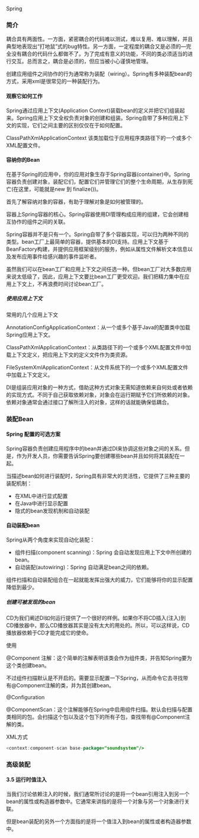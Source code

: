 Spring

###	简介

耦合具有两面性。一方面，紧密耦合的代码难以测试，难以复用、难以理解，并且典型地表现出“打地鼠”式的bug特性。另一方面，一定程度的耦合又是必须的—完全没有耦合的代码什么都做不了。为了完成有意义的功能，不同的类必须适当的进行交互。总而言之，耦合是必须的，但应当被小心谨慎地管理。

创建应用组件之间协作的行为通常称为装配（wiring）。Spring有多种装配bean的方式，采用xml是很常见的一种装配行为。

#### 观察它如何工作

Spring通过应用上下文(Application Context)装载bean的定义并把它们组装起来。Spring应用上下文全权负责对象的创建和组装。Spring自带了多种应用上下文的实现，它们之间主要的区别仅仅在于如何配置。

ClassPathXmlApplicationContext	该类加载位于应用程序类路径下的一个或多个XML配置文件。

#### 容纳你的Bean

在基于Spring的应用中，你的应用对象生存于Spring容器(container)中。Spring容器负责创建对象，装配它们，配置它们并管理它们的整个生命周期，从生存到死亡(在这里，可能就是new 到 finalize())。

首先了解容纳对象的容器，有助于理解对象是如何被管理的。

容器上Spring容器的核心。Spring容器使用DI管理构成应用的组建，它会创建相互协作的组件之间的关联。

Spring容器并不是只有一个。Spring自带了多个容器实现，可以归为两种不同的类型。bean工厂上最简单的容器，提供基本的DI支持。应用上下文基于BeanFactory构建，并提供应用框架级别的服务，例如从属性文件解析文本信息以及发布应用事件给感兴趣的事件监听者。

虽然我们可以在bean工厂和应用上下文之间任选一种。但bean工厂对大多数应用来说太低级了，因此，应用上下文要比bean工厂更受欢迎。我们把精力集中在应用上下文上，不再浪费时间讨论bean工厂。

##### 使用应用上下文

常用的几个应用上下文

AnnotationConfigApplicationContext：从一个或多个基于Java的配置类中加载Spring应用上下文。

ClassPathXmlApplicationContext：从类路径下的一个或多个XML配置文件中加载上下文定义，把应用上下文的定义文件作为类资源。

FileSystemXmlApplicationContext：从文件系统下的一个或多个XML配置文件中加载上下文定义。



DI是组装应用对象的一种方式，借助这种方式对象无需知道依赖来自何处或者依赖的实现方式。不同于自己获取依赖对象，对象会在运行期赋予它们所依赖的对象。依赖对象通常会通过接口了解所注入的对象，这样的话就能确保低耦合。



### 装配Bean

#### Spring 配置的可选方案

Spring容器负责创建应用程序中的bean并通过DI来协调这些对象之间的关系。但是，作为开发人员，你需要告诉Spring要创建哪些bean并且如何将其装配在一起。

当描述bean如何进行装配时，Spring具有非常大的灵活性，它提供了三种主要的装配机制：

- 在XML中进行显式配置
- 在Java中进行显示配置
- 隐式的bean发现机制和自动装配

#### 自动装配bean

Spring从两个角度来实现自动化装配：

- 组件扫描(component scanning)：Spring 会自动发现应用上下文中所创建的bean。
- 自动装配(autowiring)：Spring 自动满足bean之间的依赖。

组件扫描和自动装配组合在一起就能发挥出强大的威力，它们能够将你的显示配置降低到最少。

##### 创建可被发现的bean

CD为我们阐述DI如何运行提供了一个很好的样例。如果你不将CD插入(注入)到CD播放器中，那么CD播放器其实是没有太大的用处的。所以，可以这样说，CD播放器依赖于CD才能完成它的使命。

使用

@Component 注解：这个简单的注解表明该类会作为组件类，并告知Spring要为这个类创建bean。

不过组件扫描默认是不开启的。需要显示配置一下Spring，从而命令它去寻找带有@Component注解的类，并为其创建bean。

@Configuration

@ComponentScan：这个注解能够在Spring中启用组件扫描。默认会扫描与配置类相同的包。会扫描这个包以及这个包下的所有子包，查找带有@Component注解的类。



XML方式

```java
<context:component-scan base-package="soundsystem"/>
```



### 高级装配

#### 3.5 运行时值注入

当我们讨论依赖注入的时候，我们通常所讨论的是将一个bean引用注入到另一个bean的属性或构造器参数中。它通常来讲指的是将一个对象与另一个对象进行关联。

但是bean装配的另外一个方面指的是将一个值注入到bean的属性或者构造器参数中。





